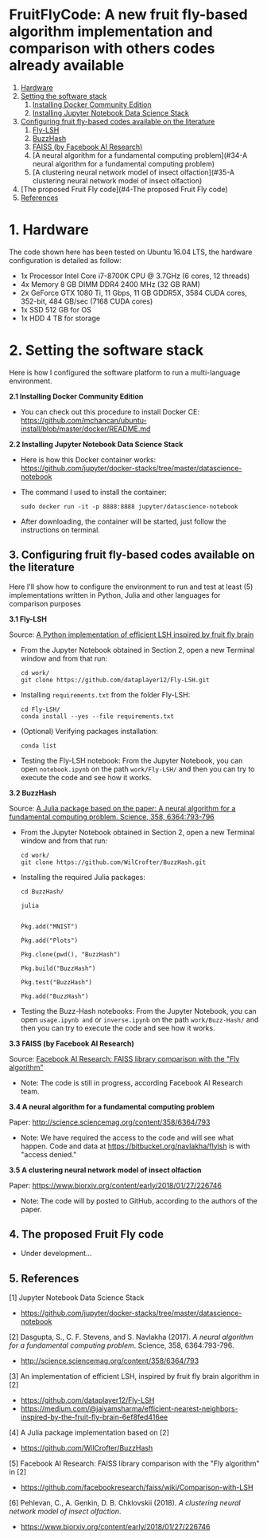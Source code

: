 FruitFlyCode: A new fruit fly-based algorithm implementation and comparison  with others codes already available
================================================================================================================

1. [Hardware](#hardware)
2. [Setting the software stack](#2-setting-the-software-stack)
   1. [Installing Docker Community Edition](#21-installing-docker-community-edition)
   2. [Installing Jupyter Notebook Data Science Stack](#22-Installing-Jupyter-Notebook-Data-Science-Stack)
3. [Configuring fruit fly-based codes available on the literature](#3-Configuring-fruit-fly-based-codes-available-on-the-literature)
   1. [Fly-LSH](#31-Fly-LSH)
   2. [BuzzHash](#32-BuzzHash)
   3. [FAISS (by Facebook AI Research)](#33-FAISS-(by-Facebook-AI-Research))
   4. [A neural algorithm for a fundamental computing problem](#34-A neural algorithm for a fundamental computing problem)
   5. [A clustering neural network model of insect olfaction](#35-A clustering neural network model of insect olfaction)
4. [The proposed Fruit Fly code](#4-The proposed Fruit Fly code)
5. [References](#5-references)

   
# 1. Hardware
The code shown here has been tested on Ubuntu 16.04 LTS, the hardware configuration is detailed as follow:
- 1x Processor Intel Core i7-8700K CPU @ 3.7GHz (6 cores, 12 threads)
- 4x Memory 8 GB DIMM DDR4 2400 MHz (32 GB RAM)
- 2x GeForce GTX 1080 Ti, 11 Gbps, 11 GB GDDR5X, 3584 CUDA cores, 352-bit, 484 GB/sec (7168 CUDA cores)
- 1x SSD 512 GB for OS
- 1x HDD 4 TB for storage


# 2. Setting the software stack
Here is how I configured the software platform to run a multi-language environment.

**2.1 Installing Docker Community Edition**

- You can check out this procedure to install Docker CE: https://github.com/mchancan/ubuntu-install/blob/master/docker/README.md

**2.2 Installing Jupyter Notebook Data Science Stack**

- Here is how this Docker container works: https://github.com/jupyter/docker-stacks/tree/master/datascience-notebook

- The command I used to install the container:

      sudo docker run -it -p 8888:8888 jupyter/datascience-notebook
- After downloading, the container will be started, just follow the instructions on terminal.



## 3. Configuring fruit fly-based codes available on the literature

Here I'll show how to configure the environment to run and test at least (5) implementations written in Python, Julia and other languages for comparison purposes

**3.1 Fly-LSH**

Source: [A Python implementation of efficient LSH inspired by fruit fly brain](https://github.com/dataplayer12/Fly-LSH)

- From the Jupyter Notebook obtained in Section 2, open a new Terminal window and from that run:

      cd work/
      git clone https://github.com/dataplayer12/Fly-LSH.git

- Installing `requirements.txt` from the folder Fly-LSH:

      cd Fly-LSH/
      conda install --yes --file requirements.txt
- (Optional) Verifying packages installation:
      
      conda list
- Testing the Fly-LSH notebook: From the Jupyter Notebook, you can open `notebook.ipynb` on the path `work/Fly-LSH/` and then you can try to execute the code and see how it works.

**3.2 BuzzHash**

Source: [A Julia package based on the paper: A neural algorithm for a fundamental computing problem. Science, 358, 6364:793-796](https://github.com/WilCrofter/BuzzHash)

- From the Jupyter Notebook obtained in Section 2, open a new Terminal window and from that run:

      cd work/
      git clone https://github.com/WilCrofter/BuzzHash.git

- Installing the required Julia packages:

      cd BuzzHash/
      
      julia
      
      
      Ṕkg.add("MNIST")
      
      Ṕkg.add("Plots")
      
      Pkg.clone(pwd(), "BuzzHash")
      
      Pkg.build("BuzzHash")
      
      Pkg.test("BuzzHash")
      
      Pkg.add("BuzzHash")

- Testing the Buzz-Hash notebooks: From the Jupyter Notebook, you can open `usage.ipynb and` or `inverse.ipynb` on the path `work/Buzz-Hash/` and then you can try to execute the code and see how it works.

**3.3 FAISS (by Facebook AI Research)**

Source: [Facebook AI Research: FAISS library comparison with the "Fly algorithm"](https://github.com/facebookresearch/faiss/wiki/Comparison-with-LSH)

- Note: The code is still in progress, according Facebook AI Research team.

**3.4 A neural algorithm for a fundamental computing problem**

Paper: http://science.sciencemag.org/content/358/6364/793

- Note: We have required the access to the code and will see what happen. Code and data at https://bitbucket.org/navlakha/flylsh is with "access denied." 

**3.5 A clustering neural network model of insect olfaction**

Paper: https://www.biorxiv.org/content/early/2018/01/27/226746

- Note: The code will by posted to GitHub, according to the authors of the paper.



## 4. The proposed Fruit Fly code

- Under development...



## 5. References

[1] Jupyter Notebook Data Science Stack
- https://github.com/jupyter/docker-stacks/tree/master/datascience-notebook

[2] Dasgupta, S., C. F. Stevens, and S. Navlakha (2017). *A neural algorithm for a fundamental computing problem*. Science, 358, 6364:793-796.
- http://science.sciencemag.org/content/358/6364/793

[3] An implementation of efficient LSH, inspired by fruit fly brain algorithm in [2]
- https://github.com/dataplayer12/Fly-LSH
- https://medium.com/@jaiyamsharma/efficient-nearest-neighbors-inspired-by-the-fruit-fly-brain-6ef8fed416ee

[4] A Julia package implementation based on [2]
- https://github.com/WilCrofter/BuzzHash

[5] Facebook AI Research: FAISS library comparison with the "Fly algorithm" in [2]
- https://github.com/facebookresearch/faiss/wiki/Comparison-with-LSH

[6] Pehlevan, C., A. Genkin, D. B. Chklovskii (2018). *A clustering neural network model of insect olfaction*.
- https://www.biorxiv.org/content/early/2018/01/27/226746
